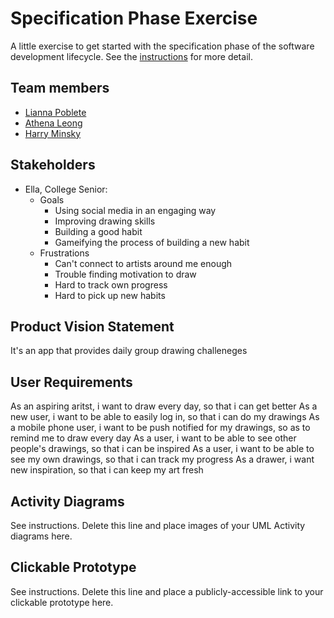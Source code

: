 # Specification Phase Exercise

A little exercise to get started with the specification phase of the software development lifecycle. See the [instructions](instructions.md) for more detail.

## Team members

 - [Lianna Poblete](https://github.com/liannnaa)
 - [Athena Leong](https://github.com/aleong2002)
 - [Harry Minsky](https://github.com/hminsky2002)


## Stakeholders

- Ella, College Senior:
  - Goals   
    - Using social media in an engaging way
    - Improving drawing skills
    - Building a good habit
    - Gameifying the process of building a new habit
  - Frustrations
    - Can't connect to artists around me enough
    - Trouble finding motivation to draw
    - Hard to track own progress 
    - Hard to pick up new habits

## Product Vision Statement

It's an app that provides daily group drawing challeneges

## User Requirements

As an aspiring aritst, i want to draw every day, so that i can get better
As a new user, i want to be able to easily log in, so that i can do my drawings
As a mobile phone user, i want to be push notified for my drawings, so as to remind me to draw every day
As a user, i want to be able to see other people's drawings, so that i can be inspired
As a user, i want to be able to see my own drawings, so that i can track my progress
As a drawer, i want new inspiration, so that i can keep my art fresh







## Activity Diagrams

See instructions. Delete this line and place images of your UML Activity diagrams here.

## Clickable Prototype

See instructions. Delete this line and place a publicly-accessible link to your clickable prototype here.
